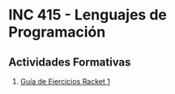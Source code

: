 # INC 415 - Lenguajes de Programación
## Actividades Formativas

1. [Guía de Ejercicios Racket 1](guia1.html)

